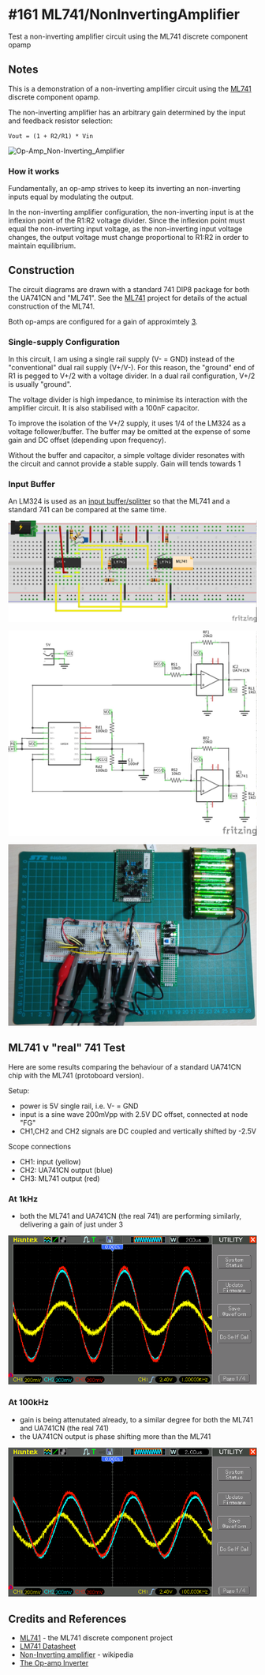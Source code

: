 # #161 ML741/NonInvertingAmplifier

Test a non-inverting amplifier circuit using the ML741 discrete component opamp


## Notes

This is a demonstration of a non-inverting amplifier circuit using the [ML741](../) discrete component opamp.

The non-inverting amplifier has an arbitrary gain determined by the input and feedback resistor selection:

    Vout = (1 + R2/R1) * Vin

![Op-Amp_Non-Inverting_Amplifier](https://upload.wikimedia.org/wikipedia/commons/4/44/Op-Amp_Non-Inverting_Amplifier.svg)

### How it works

Fundamentally, an op-amp strives to keep its inverting an non-inverting inputs equal by modulating the output.

In the non-inverting amplifier configuration, the non-inverting input is at the inflexion point of the R1:R2 voltage divider.
Since the inflexion point must equal the non-inverting input voltage, as the non-inverting input voltage changes,
the output voltage must change proportional to R1:R2 in order to maintain equilibrium.

## Construction

The circuit diagrams are drawn with a standard 741 DIP8 package for both the UA741CN and "ML741".
See the [ML741](../) project for details of the actual construction of the ML741.

Both op-amps are configured for a gain of approximtely [3](https://www.wolframalpha.com/input/?i=%281+%2B+20k%CE%A9%2F10k%CE%A9%29).

### Single-supply Configuration

In this circuit, I am using a single rail supply (V- = GND) instead of the "conventional" dual rail supply (V+/V-).
For this reason, the "ground" end of R1 is pegged to V+/2 with a voltage divider.
In a dual rail configuration, V+/2 is usually "ground".

The voltage divider is high impedance, to minimise its interaction with the amplifier circuit.
It is also stabilised with a 100nF capacitor.

To improve the isolation of the V+/2 supply, it uses 1/4 of the LM324 as a voltage follower/buffer.
The buffer may be omitted at the expense of some gain and DC offset (depending upon frequency).

Without the buffer and capacitor, a simple voltage divider resonates with the circuit and cannot provide a stable supply.
Gain will tends towards 1

### Input Buffer

An LM324 is used as an [input buffer/splitter](../../LM324/SplitterBuffer) so that the ML741 and a standard 741 can be compared at the same time.

![Breadboard](./assets/NonInvertingAmplifier_bb.jpg?raw=true)

![The Schematic](./assets/NonInvertingAmplifier_schematic.jpg?raw=true)

![The Build](./assets/NonInvertingAmplifier_build.jpg?raw=true)


## ML741 v "real" 741 Test

Here are some results comparing the behaviour of a standard UA741CN chip with the ML741 (protoboard version).

Setup:
* power is 5V single rail, i.e. V- = GND
* input is a sine wave 200mVpp with 2.5V DC offset, connected at node "FG"
* CH1,CH2 and CH2 signals are DC coupled and vertically shifted by -2.5V

Scope connections
* CH1: input (yellow)
* CH2: UA741CN output (blue)
* CH3: ML741 output (red)

### At 1kHz

* both the ML741 and UA741CN (the real 741) are performing similarly, delivering a gain of just under 3

![NonInvertingAmplifier_1kHz](./assets/NonInvertingAmplifier_1kHz.gif?raw=true)

### At 100kHz

* gain is being attenutated already, to a similar degree for both the ML741 and UA741CN (the real 741)
* the UA741CN output is phase shifting more than the ML741

![NonInvertingAmplifier_100kHz](./assets/NonInvertingAmplifier_100kHz.gif?raw=true)


## Credits and References

* [ML741](../) - the ML741 discrete component project
* [LM741 Datasheet](https://www.futurlec.com/Linear/LM741CN.shtml)
* [Non-Inverting amplifier](https://en.wikipedia.org/wiki/Operational_amplifier_applications#Non-inverting_amplifier) - wikipedia
* [The Op-amp Inverter](http://www.electronics-tutorials.ws/opamp/op-amp-building-blocks.html)
